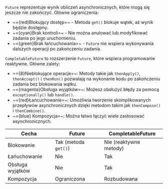 `Future` reprezentuje wynik obliczeń asynchronicznych, które mogą się jeszcze nie zakończyć.
Główne ograniczenia:
- ~={red}Blokujący dostęp=~ - Metoda `get()` blokuje wątek, aż wynik będzie dostępny.
- ~={cyan}Brak kontroli=~ - Nie można anulować lub modyfikować zadania po jego uruchomieniu.
- ~={green}Brak łańcuchowania=~ - `Future` nie wspiera wykonywania dalszych operacji po zakończeniu zadania.

`CompletableFuture` to rozszerzenie `Future`, które wspiera programowanie reaktywne.
Główne zalety:
- ~={8}Nieblokujące operacje=~: Metody takie jak `thenApply()`, `thenAccept()` i `thenRun()` pozwalają na wykonanie kodu po zakończeniu zadania bez blokowania wątku.
- ~={magenta}Obsługa wyjątków=~: Możesz obsłużyć błędy za pomocą `exceptionally()` lub `handle()`.
- ~={red}Łańcuchowanie=~: Umożliwia tworzenie skomplikowanych przepływów asynchronicznych dzięki metodom takim jak `thenCompose()` i `thenCombine()`.
- ~={blue} Kompozycja=~: Można łatwo łączyć wiele zastosować asynchronicznych.


| Cecha            | Future               | CompletableFuture      |
| ---------------- | -------------------- | ---------------------- |
| Blokowanie       | Tak (metoda `get()`) | Nie (reaktywne metody) |
| Łańuchowanie     | Nie                  | Tak                    |
| Obsługa wyjątków | Nie                  | Tak                    |
| Kompozycja       | Ograniczona          | Rozbudowana            |
